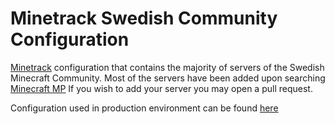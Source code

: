 # Minetrack Swedish Community Configuration

[Minetrack](https://github.com/Cryptkeeper/Minetrack) configuration that contains the majority of servers of the Swedish Minecraft Community.
Most of the servers have been added upon searching [Minecraft MP](https://minecraft-mp.com/country/sweden/)
If you wish to add your server you may open a pull request.

Configuration used in production environment can be found [here](https://minetrack.llamasoftware.cf)
